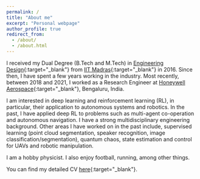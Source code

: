 ```yaml
---
permalink: /
title: "About me"
excerpt: "Personal webpage"
author_profile: true
redirect_from: 
  - /about/
  - /about.html
---
```


I received my Dual Degree (B.Tech and M.Tech) in [Engineering Design](https://ed.iitm.ac.in){:target="_blank"} from [IIT Madras](https://www.iitm.ac.in/){:target="_blank"} in 2016. Since then, I have spent a few years working in the industry. Most recently, between 2018 and 2021, I worked as a Research Engineer at [Honeywell Aerospace](https://aerospace.honeywell.com){:target="_blank"}, Bengaluru, India.

I am interested in deep learning and reinforcement learning (RL), in particular, their application to autonomous systems and robotics. In the past, I have applied deep RL to problems such as multi-agent co-operation and autonomous navigation. I have a strong multidisciplinary engineering background. Other areas I have worked on in the past include, supervised learning (point cloud segmentation, speaker recognition, image classification/segmentation), quantum chaos, state estimation and control for UAVs and robotic manipulation.

I am a hobby physicist. I also enjoy football, running, among other things.   

You can find my detailed CV [here](https://adi3e08.github.io/files/cv.pdf){:target="_blank"}.
